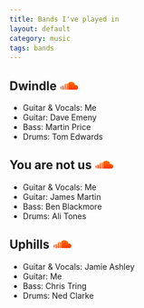 ```yaml
---
title: Bands I've played in
layout: default
category: music
tags: bands
---
```

## Dwindle <a href="http://soundcloud.com/dwindle98"><img src="soundcloud.png" height="15" border="0" alt="Dwindle on SoundCloud"></a>

 * Guitar & Vocals: Me
 * Guitar: Dave Emeny
 * Bass: Martin Price
 * Drums: Tom Edwards

## You are not us <a href="http://soundcloud.com/youarenotus"><img src="soundcloud.png" height="15" border="0" alt="You Are Not Us on SoundCloud"></a>

 * Guitar & Vocals: Me
 * Guitar: James Martin
 * Bass: Ben Blackmore
 * Drums: Ali Tones
 
## Uphills <a href="http://soundcloud.com/uphills"><img src="soundcloud.png" height="15" border="0" alt="Uphills on SoundCloud"></a>

 * Guitar & Vocals: Jamie Ashley
 * Guitar: Me
 * Bass: Chris Tring
 * Drums: Ned Clarke

